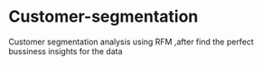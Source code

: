 # Customer-segmentation
Customer segmentation analysis using RFM ,after find the perfect bussiness insights for the data
